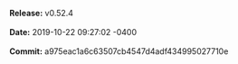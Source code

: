 **Release:** 
v0.52.4
<br><br>**Date:** 
2019-10-22 09:27:02 -0400
<br><br>**Commit:** 
a975eac1a6c63507cb4547d4adf434995027710e
